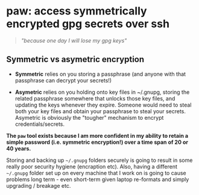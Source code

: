 paw: access symmetrically encrypted gpg secrets over ssh
========================================================

> *"because one day I will lose my gpg keys"*

Symmetric vs asymetric encryption
---------------------------------

 - **Symmetric** relies on you storing a passphrase (and anyone with that passphrase
   can decrypt your secrets!)

 - **Asymetric** relies on you holding onto key files in ~/.gnupg, storing the
   related passphrase somewhere that unlocks those key files, and updating the
   keys whenever they expire. Someone would need to steal both your key files and
   obtain your passphrase to steal your secrets. Asymetric is obviously the
   "tougher" mechanism to encrypt credentials/secrets.

**The `paw` tool exists because I am more confident in my ability to retain a
simple password (i.e. symmetric encryption!) over a time span of 20 or 40
years.**

Storing and backing up `~/.gnupg` folders securely is going to result in
some really poor security hygiene (encraption etc). Also, having a different
`~/.gnupg` folder set up on every machine that I work on is going to cause
problems long term - even short-term given laptop re-formats and simply
upgrading / breakage etc.
